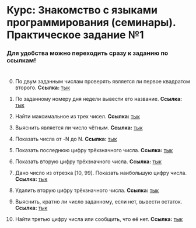 # Курс: Знакомство с языками программирования (семинары). Практическое задание №1
### Для удобства можно переходить сразу к заданию по ссылкам!
#
0. По двум заданным числам проверять является ли первое квадратом второго. **Cсылка:** [тык](https://github.com/npokhodnya/Homework_CSharp/tree/master/Seminar_1/01_IsFirstSquareSecond)

1. По заданному номеру дня недели вывести его название. **Cсылка:** [тык](https://github.com/npokhodnya/Homework_CSharp/tree/master/Seminar_1/02_DaysOfTheWeek)

2. Найти максимальное из трех чисел. **Cсылка:** [тык](https://github.com/npokhodnya/Homework_CSharp/tree/master/Seminar_1/03_MaxInThree)

3. Выяснить является ли число чётным. **Cсылка:** [тык](https://github.com/npokhodnya/Homework_CSharp/tree/master/Seminar_1/04_IsEvenNumber)

4. Показать числа от -N до N. **Cсылка:** [тык](https://github.com/npokhodnya/Homework_CSharp/tree/master/Seminar_1/05_FromMinusNToN)

5. Показать последнюю цифру трёхзначного числа. **Cсылка:** [тык](https://github.com/npokhodnya/HomeWork_1/blob/master/06_LastDigitOfThree-DigitNumber/Program.cs)

6. Показать вторую цифру трёхзначного числа. **Cсылка:** [тык](https://github.com/npokhodnya/Homework_CSharp/tree/master/Seminar_1/06_LastDigitOfThree-DigitNumber)

7. Дано число из отрезка [10, 99]. Показать наибольшую цифру числа. **Cсылка:** [тык](https://github.com/npokhodnya/Homework_CSharp/tree/master/Seminar_1/07_SecondDigitOfThree-DigitNumber)

8. Удалить вторую цифру трёхзначного числа. **Cсылка:** [тык](https://github.com/npokhodnya/Homework_CSharp/tree/master/Seminar_1/09_DeleteSecondDigit)

9. Выяснить, кратно ли число заданному, если нет, вывести остаток. **Cсылка:** [тык](https://github.com/npokhodnya/Homework_CSharp/tree/master/Seminar_1/10_IsNumberMultipleOfGivenNumber)

10. Найти третью цифру числа или сообщить, что её нет. **Cсылка:** [тык](https://github.com/npokhodnya/Homework_CSharp/tree/master/Seminar_1/11_FindThirdDigit)
